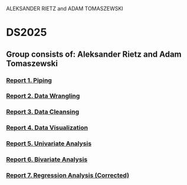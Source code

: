 ALEKSANDER RIETZ and ADAM TOMASZEWSKI
# DS2025
## Group consists of: Aleksander Rietz and Adam Tomaszewski
### [Report 1. Piping](Report1/Report1.md)
### [Report 2. Data Wrangling](Report2/Report2.md)
### [Report 3. Data Cleansing](Report3/Exercise4.md)
### [Report 4. Data Visualization](Report4/Report4.md)
### [Report 5. Univariate Analysis](Report5/Report5.md)
### [Report 6. Bivariate Analysis](Report6/Report6.md)
### [Report 7. Regression Analysis (Corrected)](Report7/Report7.md)